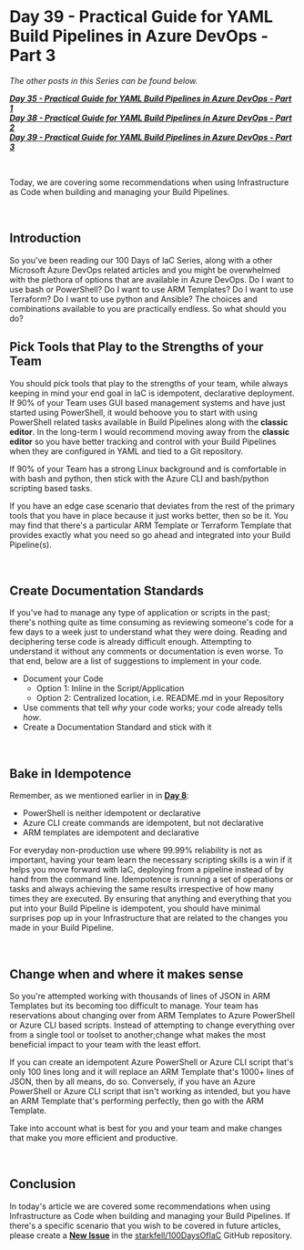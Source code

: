 # Day 39 - Practical Guide for YAML Build Pipelines in Azure DevOps - Part 3

*The other posts in this Series can be found below.*

***[Day 35 - Practical Guide for YAML Build Pipelines in Azure DevOps - Part 1](./day.35.building.a.practical.yaml.pipeline.part.1.md)***</br>
***[Day 38 - Practical Guide for YAML Build Pipelines in Azure DevOps - Part 2](./day.38.building.a.practical.yaml.pipeline.part.2.md)***</br>
***[Day 39 - Practical Guide for YAML Build Pipelines in Azure DevOps - Part 3](./day.39.building.a.practical.yaml.pipeline.part.3.md)***</br>

</br>

Today, we are covering some recommendations when using Infrastructure as Code when building and managing your Build Pipelines.

</br>

## Introduction

So you've been reading our 100 Days of IaC Series, along with a other Microsoft Azure DevOps related articles and you might be overwhelmed with the plethora of options that are available in Azure DevOps. Do I want to use bash or PowerShell? Do I want to use ARM Templates? Do I want to use Terraform? Do I want to use python and Ansible? The choices and combinations available to you are practically endless. So what should you do?

## Pick Tools that Play to the Strengths of your Team

You should pick tools that play to the strengths of your team, while always keeping in mind your end goal in IaC is idempotent, declarative deployment.
If 90% of your Team uses GUI based management systems and have just started using PowerShell, it would behoove you to start with using PowerShell related tasks available in Build Pipelines along with the **classic editor**. In the long-term I would recommend moving away from the **classic editor** so you have better tracking and control with your Build Pipelines when they are configured in YAML and tied to a Git repository.

If 90% of your Team has a strong Linux background and is comfortable in with bash and python, then stick with the Azure CLI and bash/python scripting based tasks.

If you have an edge case scenario that deviates from the rest of the primary tools that you have in place because it just works better, then so be it. You may find that there's a particular ARM Template or Terraform Template that provides exactly what you need so go ahead and integrated into your Build Pipeline(s).

</br>

## Create Documentation Standards

If you've had to manage any type of application or scripts in the past; there's nothing quite as time consuming as reviewing someone's code for a few days to a week just to understand what they were doing. Reading and deciphering terse code is already difficult enough. Attempting to understand it without any comments or documentation is even worse. To that end, below are a list of suggestions to implement in your code.

* Document your Code
  * Option 1: Inline in the Script/Application
  * Option 2: Centralized location, i.e. README.md in your Repository
* Use comments that tell *why* your code works; your code already tells *how*.
* Create a Documentation Standard and stick with it

</br>

## Bake in Idempotence

Remember, as we mentioned earlier in in **[Day 8](./article/../day.8.deploy.tech.comparison.md)**:

* PowerShell is neither idempotent or declarative
* Azure CLI create commands are idempotent, but not declarative
* ARM templates are idempotent and declarative

For everyday non-production use where 99.99% reliability is not as important, having your team learn the necessary scripting skills is a win if it helps you move forward with IaC, deploying from a pipeline instead of by hand from the command line. Idempotence is running a set of operations or tasks and always achieving the same results irrespective of how many times they are executed. By ensuring that anything and everything that you put into your Build Pipeline is idempotent, you should have minimal surprises pop up in your Infrastructure that are related to the changes you made in your Build Pipeline.

</br>

## Change when and where it makes sense

So you're attempted working with thousands of lines of JSON in ARM Templates but its becoming too difficult to manage. Your team has reservations about changing over from ARM Templates to Azure PowerShell or Azure CLI based scripts. Instead of attempting to change everything over from a single tool or toolset to another;change what makes the most beneficial impact to your team with the least effort.

If you can create an idempotent Azure PowerShell or Azure CLI script that's only 100 lines long and it will replace an ARM Template that's 1000+ lines of JSON, then by all means, do so. Conversely, if you have an Azure PowerShell or Azure CLI script that isn't working as intended, but you have an ARM Template that's performing perfectly, then go with the ARM Template.

Take into account what is best for you and your team and make changes that make you more efficient and productive.

</br>

## Conclusion

In today's article we are covered some recommendations when using Infrastructure as Code when building and managing your Build Pipelines. If there's a specific scenario that you wish to be covered in future articles, please create a **[New Issue](https://github.com/starkfell/100DaysOfIaC/issues)** in the [starkfell/100DaysOfIaC](https://github.com/starkfell/100DaysOfIaC/) GitHub repository.
